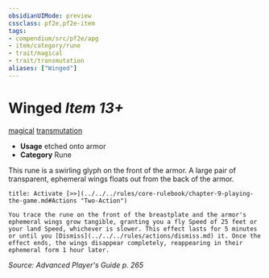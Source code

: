```yaml
---
obsidianUIMode: preview
cssclass: pf2e,pf2e-item
tags:
- compendium/src/pf2e/apg
- item/category/rune
- trait/magical
- trait/transmutation
aliases: ["Winged"]
---
```

# Winged *Item 13+*  
[magical](../../../rules/traits/magical.md)  [transmutation](../../../rules/traits/transmutation.md)  

- **Usage** etched onto armor
- **Category** Rune

This rune is a swirling glyph on the front of the armor. A large pair of transparent, ephemeral wings floats out from the back of the armor.

```ad-embed-ability
title: Activate [>>](../../../rules/core-rulebook/chapter-9-playing-the-game.md#Actions "Two-Action")

You trace the rune on the front of the breastplate and the armor's ephemeral wings grow tangible, granting you a fly Speed of 25 feet or your land Speed, whichever is slower. This effect lasts for 5 minutes or until you [Dismiss](../../../rules/actions/dismiss.md) it. Once the effect ends, the wings disappear completely, reappearing in their ephemeral form 1 hour later.
```

*Source: Advanced Player's Guide p. 265*
